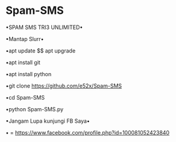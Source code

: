 # Spam-SMS
•SPAM SMS TRI3 UNLIMITED•

•Mantap Slurr•


•apt update $$ apt upgrade


•apt install git



•apt install python



•git clone https://github.com/e52x/Spam-SMS



•cd Spam-SMS



•python Spam-SMS.py












•Jangam Lupa kunjungi FB Saya•




• = https://www.facebook.com/profile.php?id=100081052423840
